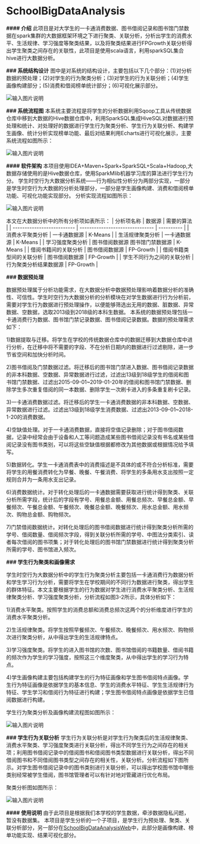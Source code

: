 # SchoolBigDataAnalysis

 **#### 介绍** 
此项目是对大学生的一卡通消费数据、图书借阅记录和图书馆门禁数据在spark集群的大数据框架环境之下进行聚类、关联分析，分析出学生的消费水平、生活规律、学习强度等聚类结果，以及将聚类结果进行FPGrowth关联分析得出学生聚类之间存在的关联性，此项目是使用scala语言，利用sparkSQL集合hive进行大数据分析。

 **### 系统结构设计** 
图中是对系统的结构设计，主要包括以下几个部分：(1)对分析数据的预处理；(2)对学生的行为聚类分析；(3)对学生的行为关联分析；(4)学生画像构建部分；(5)消费和借阅榜单统计部分；(6)可视化展示部分。


![输入图片说明](https://images.gitee.com/uploads/images/2019/0528/093736_5783a08f_1800784.png "系统结构.png")

 **### 系统流程图** 
本系统主要流程是将学生的分析数据利用Sqoop工具从传统数据仓库中移到大数据的Hive数据仓库中，利用SparkSQL集成HiveSQL对数据进行预处理和统计、对处理好的数据进行学生行为聚类分析、学生行为关联分析、构建学生画像、统计分析实现榜单功能、最后对结果利用Echarts进行可视化展示，主要系统流程如图所示：

![输入图片说明](https://images.gitee.com/uploads/images/2019/0528/093759_6f90965d_1800784.png "系统流程.png")

 **#### 软件架构** 
本项目使用IDEA+Maven+Spark+SparkSQL+Scala+Hadoop,大数据存储使用的是Hive数据仓库，使用SparkMlib机器学习库的算法进行学生行为分。
学生时空行为大数据分析系统——行为相似性分析分为两部分实现，一部分是学生时空行为大数据的分析处理部分，一部分是学生画像构建、消费和借阅榜单功能、可视化功能实现部分。
分析实现流程如图所示：

![输入图片说明](https://images.gitee.com/uploads/images/2019/0528/092925_205eee18_1800784.png "分析实现流程.png")

本文在大数据分析中的所有分析项如表所示：
| 分析项名称                 | 数据源                          | 需要的算法 |
| -------------------------- | ------------------------------- | ---------- |
| 消费水平聚类分析           | 一卡通数据源                    | K-Means    |
| 生活规律聚类分析           | 一卡通数据源                    | K-Means    |
| 学习强度聚类分析           | 图书借阅数据源 图书馆门禁数据源 | K-Means    |
| 借阅书籍间的关联分析       | 图书借阅数据源                  | FP-Growth  |
| 借阅书籍类型间的关联分析   | 图书借阅数据源                  | FP-Growth  |
| 学生不同行为之间的关联分析 | 行为聚类分析结果数据源          | FP-Growth  |

 **### 数据预处理** 

数据预处理属于分析功能需求，在大数据分析中数据预处理影响着数据分析的准确性、可信性。学生时空行为大数据分析的分析模块在对学生数据进行行为分析前，需要对学生行为数据进行预处理操作，以便能够筛选出无用的数据、脏数据、异常数据、空数据，选取2013级到2018级的本科生数据。
本系统的数据预处理包括一卡通消费行为数据、图书馆门禁记录数据、图书借阅记录数据。数据的预处理需求如下：

1)数据提取与迁移。将学生在学校的传统数据仓库中的数据迁移到大数据仓库中进行分析，在迁移中将不需要的字段、不在分析日期内的数据进行过滤剔除，进一步节省空间和加快分析时间。

2)图书借阅及门禁数据过滤。将迁移后的图书馆门禁进入数据、图书借阅记录数据的非本科数据、空数据、异常数据进行过滤，过滤出13级到18级学生的借阅和图书馆门禁数据、过滤出2015-09-01~2019-01-20年的借阅和图书馆门禁数据、删除学生多次重复借阅的同一本数据、删除学生一次刷卡进入的多条重复刷卡记录。

3)一卡通消费数据过滤。将迁移后的学生一卡通消费数据的非本科数据、空数据、异常数据进行过滤。过滤出13级到18级学生消费数据、过滤出2013-09-01~2018-1-20的消费数据。

4)空缺值处理。对于一卡通消费数据，直接将空值记录删除；对于图书借阅数据，记录中经常会由于设备和人工等问题造成某些图书借阅记录没有书名或某些借阅记录没有图书类别，可以将这些空缺值根据都修改为其他数据或根据情况给予填写。

5)数据转化。学生一卡通消费表中的消费描述是不具体的或不符合分析标准，需要将学生的用餐消费转化为早餐、晚餐、午餐消费、将学生的多条用水支出按照一定规则合并为一条用水支出记录。

6)消费数据统计。对于转化处理后的一卡通数据需要获取进行统计得到聚类、关联分析所需字段，统计后的字段有学号、用餐总金额、用餐总频次、早餐总金额、早餐频次、午餐总金额、午餐频次、晚餐总金额、晚餐频次、用水总金额、用水频次、购物总金额、购物频次。

7)门禁借阅数据统计。对转化处理后的图书借阅数据进行统计得到聚类分析所需的学号、借阅数量、借阅频次字段，得到关联分析所需的学号、中图法分类索引、读者每次借阅的图书项集；对于转化处理后的图书馆门禁数据进行统计得到聚类分析所需的学号、图书馆进入频次。

 **### 学生行为聚类和画像需求** 

学生时空行为大数据分析中的学生行为聚类分析主要包括一卡通消费行为数据分析和学生学习行为分析，需要将学生在学校期间的不同行为数据进行聚类，得出学生的群体特征。本文主要根据学生的行为数据对学生进行消费水平聚类分析、生活规律聚类分析、学习强度聚类分析，分析流程如图3-2所示，具体分析如下：

1)消费水平聚类。按照学生的消费总额和消费总频次这两个的分析维度进行学生的消费水平聚类分析。

2)生活规律聚类。将学生按照早餐频次、午餐频次、晚餐频次、用水频次、购物频次进行聚类分析，从中得出学生的生活规律特点。

3)学习强度聚类。将学生的进入图书馆的次数、图书馆借阅的书籍数量、借阅书籍的频次作为学生的学习强度，按照这三个维度聚类，从中得出学生的学习行为特点。

4)学生画像构建主要包括构建学生的行为特征画像和学生图书借阅特点画像。学生行为特征画像是依据学生的基本信息、学生的消费水平特征、学生生活规律行为特征、学生学习和借阅行为特征进行构建；学生图书借阅特点画像是依据学生已借阅数据进行构建。

 
学生行为聚类分析及画像构建流程图如图所示：

![输入图片说明](https://images.gitee.com/uploads/images/2019/0528/093043_d4e4a2e4_1800784.png "聚类分析.png")

 **### 学生行为关联分析** 
学生行为关联分析是对学生行为聚类后的生活规律聚类、消费水平聚类、学习强度聚类进行关联分析，得出不同学生行为之间存在的相关项；利用图书借阅记录中的借阅图书和借阅图书类型数据进行关联分析，得出不同借阅图书和不同借阅图书类型之间存在的相关性，关联分析。分析流程如下图所示。对学生图书借阅记录中的图书类别进行关联分析，可以得出学校图书馆中哪些类别经常被学生借阅，图书馆管理者可以有针对地对管藏进行优化布局。

聚类分析图如图所示：

![输入图片说明](https://images.gitee.com/uploads/images/2019/0528/093054_73928737_1800784.png "行为分析.png")

 **#### 使用说明** 
由于此项目是根据我们本学校的学生数据，牵涉数据隐私问题，暂没有数据集。
本项目是学生分析的一个子项目，是学生行为预处理、聚类、关联分析部分，另一部分在[SchoolBigDataAnalysisWeb](https://github.com/handsomeyaqiang/SchoolBigDataSystemWeb)中，此部分是画像构建、榜单功能实现、结果可视化部分。




